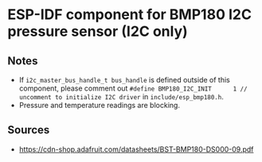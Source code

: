 # ESP-IDF component for BMP180 I2C pressure sensor (I2C only)

## Notes
* If `i2c_master_bus_handle_t bus_handle` is defined outside of this component, please comment out `#define BMP180_I2C_INIT      1 // uncomment to initialize I2C driver` in `include/esp_bmp180.h`.
* Pressure and temperature readings are blocking.

## Sources
* https://cdn-shop.adafruit.com/datasheets/BST-BMP180-DS000-09.pdf